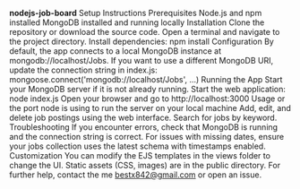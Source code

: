 **nodejs-job-board**
Setup Instructions
Prerequisites
Node.js and npm installed
MongoDB installed and running locally
Installation
Clone the repository or download the source code.
Open a terminal and navigate to the project directory.
Install dependencies:
npm install
Configuration
By default, the app connects to a local MongoDB instance at mongodb://localhost/Jobs.
If you want to use a different MongoDB URI, update the connection string in index.js:
mongoose.connect('mongodb://localhost/Jobs', ...)
Running the App
Start your MongoDB server if it is not already running.
Start the web application:
node index.js
Open your browser and go to http://localhost:3000
Usage or the port node is using to run the server on your local machine
Add, edit, and delete job postings using the web interface.
Search for jobs by keyword.
Troubleshooting
If you encounter errors, check that MongoDB is running and the connection string is correct.
For issues with missing dates, ensure your jobs collection uses the latest schema with timestamps enabled.
Customization
You can modify the EJS templates in the views folder to change the UI.
Static assets (CSS, images) are in the public directory.
For further help, contact the me bestx842@gmail.com or open an issue.
